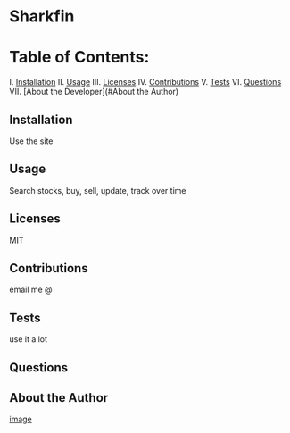
  # Sharkfin

 


  # Table of Contents: 
  
  I. [Installation](#installation)
  II. [Usage](#usage)
  III. [Licenses](#licenses)
  IV. [Contributions](#contributions)
  V. [Tests](#tests)
  VI. [Questions](#questions)
  VII. [About the Developer](#About the Author)
  
  ## Installation

  Use the site
  
  ## Usage

  Search stocks, buy, sell, update, track over time
  
  ## Licenses

  MIT
  
  ## Contributions
  
  email me @
  
  ## Tests

  use it a lot
  
  ## Questions

 
  
  ## About the Author

  

  [image](https://avatars3.githubusercontent.com/u/60325909?v=4)

